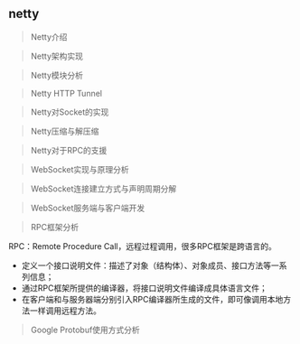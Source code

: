 ## netty

> Netty介绍

> Netty架构实现

> Netty模块分析

> Netty HTTP Tunnel

> Netty对Socket的实现

> Netty压缩与解压缩

> Netty对于RPC的支援


> WebSocket实现与原理分析

> WebSocket连接建立方式与声明周期分解

> WebSocket服务端与客户端开发

> RPC框架分析

RPC：Remote Procedure Call，远程过程调用，很多RPC框架是跨语言的。

* 定义一个接口说明文件：描述了对象（结构体）、对象成员、接口方法等一系列信息；
* 通过RPC框架所提供的编译器，将接口说明文件编译成具体语言文件；
* 在客户端和与服务器端分别引入RPC编译器所生成的文件，即可像调用本地方法一样调用远程方法。


> Google Protobuf使用方式分析